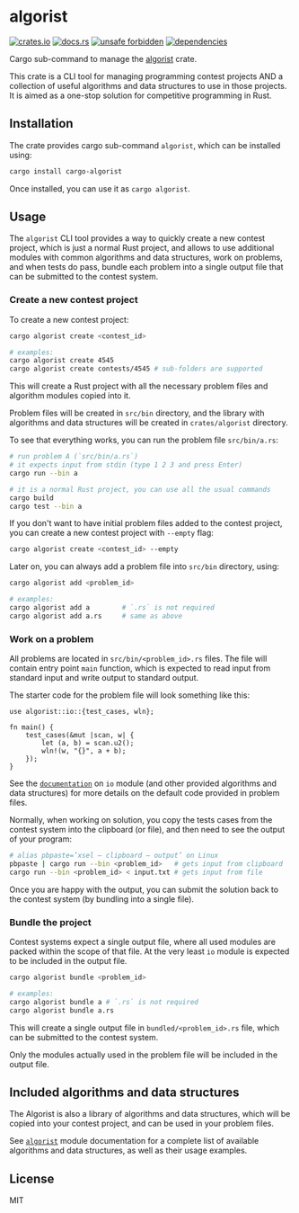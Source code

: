 # algorist

[![crates.io](https://img.shields.io/crates/d/cargo-algorist.svg)](https://crates.io/crates/cargo-algorist)
[![docs.rs](https://docs.rs/cargo-algorist/badge.svg)](https://docs.rs/cargo-algorist)
[![unsafe forbidden](https://img.shields.io/badge/unsafe-forbidden-success.svg)](https://github.com/rust-secure-code/safety-dance/)
[![dependencies](https://deps.rs/repo/github/farazdagi/cargo-algorist/status.svg)](https://deps.rs/repo/github/farazdagi/cargo-algorist)

Cargo sub-command to manage the [algorist](https://crates.io/crates/algorist) crate.

This crate is a CLI tool for managing programming contest projects AND a collection of useful
algorithms and data structures to use in those projects. It is aimed as a one-stop solution for
competitive programming in Rust.

## Installation

The crate provides cargo sub-command `algorist`, which can be installed using:

``` bash
cargo install cargo-algorist
```

Once installed, you can use it as `cargo algorist`.

## Usage

The `algorist` CLI tool provides a way to quickly create a new contest project, which is just a
normal Rust project, and allows to use additional modules with common algorithms and data
structures, work on problems, and when tests do pass, bundle each problem into a single output file
that can be submitted to the contest system.

### Create a new contest project

To create a new contest project:

``` bash
cargo algorist create <contest_id>

# examples:
cargo algorist create 4545
cargo algorist create contests/4545 # sub-folders are supported
```

This will create a Rust project with all the necessary problem files and algorithm modules copied
into it.

Problem files will be created in `src/bin` directory, and the library with algorithms and data
structures will be created in `crates/algorist` directory.

To see that everything works, you can run the problem file `src/bin/a.rs`:

``` bash
# run problem A (`src/bin/a.rs`)
# it expects input from stdin (type 1 2 3 and press Enter)
cargo run --bin a

# it is a normal Rust project, you can use all the usual commands
cargo build
cargo test --bin a
```

If you don't want to have initial problem files added to the contest project, you can create a new
contest project with `--empty` flag:

``` bash
cargo algorist create <contest_id> --empty
```

Later on, you can always add a problem file into `src/bin` directory, using:

``` bash
cargo algorist add <problem_id>

# examples:
cargo algorist add a        # `.rs` is not required
cargo algorist add a.rs     # same as above
```

### Work on a problem

All problems are located in `src/bin/<problem_id>.rs` files. The file will contain entry point
`main` function, which is expected to read input from standard input and write output to standard
output.

The starter code for the problem file will look something like this:

``` rust, no_run
use algorist::io::{test_cases, wln};

fn main() {
    test_cases(&mut |scan, w| {
        let (a, b) = scan.u2();
        wln!(w, "{}", a + b);
    });
}
```

See the [`documentation`](https://docs.rs/algorist/latest/algorist/algorist/) on `io` module (and
other provided algorithms and data structures) for more details on the default code provided in
problem files.

Normally, when working on solution, you copy the tests cases from the contest system into the
clipboard (or file), and then need to see the output of your program:

``` bash
# alias pbpaste=’xsel — clipboard — output’ on Linux
pbpaste | cargo run --bin <problem_id>   # gets input from clipboard
cargo run --bin <problem_id> < input.txt # gets input from file
```

Once you are happy with the output, you can submit the solution back to the contest system (by
bundling into a single file).

### Bundle the project

Contest systems expect a single output file, where all used modules are packed within the scope of
that file. At the very least `io` module is expected to be included in the output file.

``` bash
cargo algorist bundle <problem_id>

# examples:
cargo algorist bundle a # `.rs` is not required
cargo algorist bundle a.rs
```

This will create a single output file in `bundled/<problem_id>.rs` file, which can be submitted to
the contest system.

Only the modules actually used in the problem file will be included in the output file.

## Included algorithms and data structures

The Algorist is also a library of algorithms and data structures, which will be copied into your
contest project, and can be used in your problem files.

See [`algorist`](https://docs.rs/algorist/latest/algorist/algorist/) module documentation for a
complete list of available algorithms and data structures, as well as their usage examples.

## License

MIT

